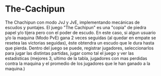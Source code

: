 # The-Cachipun

The Chachipun con modo JvJ y JvE, implementando mecánicas de escudos y puntajes.
El juego "The Cachipun" es una "copia" de piedra papel y/o tijera pero con el poder de escudo. En este caso, si algun usuario y/o la maquina (Modo PvE) gana 2 veces seguidas (al quedar en empate se resetea las victorias seguidas), èste obtendra un escudo que le dura hasta que pierda.
Dentro del juego se puede, registrar jugadores, seleccionarlos para jugar las distintas partidas, jugar como tal el juego y ver las estadisticas (mejores 3, ultimo de la tabla, jugadores con mas perdidas contra la maquina y el promedio de los jugadores que le han ganado a la maquina.)

